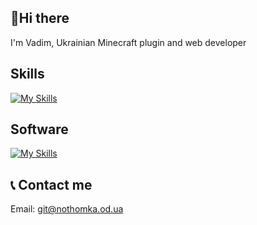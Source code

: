 ## 👋Hi there
I'm Vadim, Ukrainian Minecraft plugin and web developer

## Skills
[![My Skills](https://skillicons.dev/icons?i=html,css,js,python,java,mongodb,git,cloudflare,raspberrypi&perline=9)](https://skillicons.dev)

## Software
[![My Skills](https://skillicons.dev/icons?i=photoshop,vscode,docker,figma,idea,godot,linux,windows&perline=8)](https://skillicons.dev)

## 📞 Contact me
Email: [git@nothomka.od.ua](mailto:git@nothomka.od.ua)
